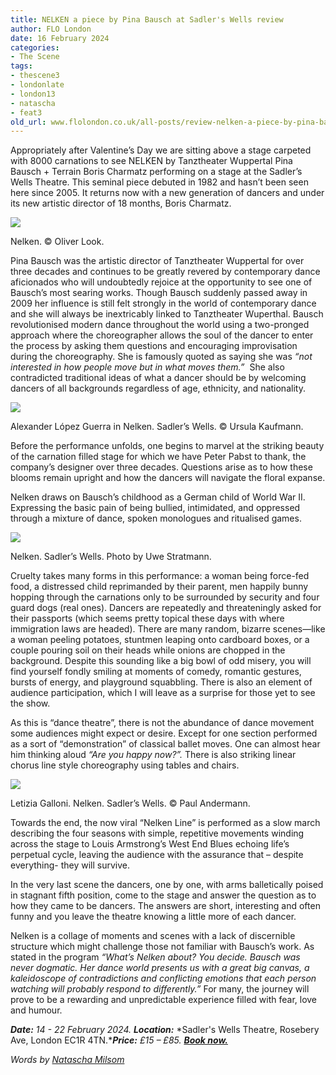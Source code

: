 ```yaml
---
title: NELKEN a piece by Pina Bausch at Sadler's Wells review
author: FLO London
date: 16 February 2024
categories:
- The Scene
tags:
- thescene3
- londonlate
- london13
- natascha
- feat3
old_url: www.flolondon.co.uk/all-posts/review-nelken-a-piece-by-pina-bausch-at-sadlers-wells.html
---
```


Appropriately after Valentine’s Day we are sitting above a stage carpeted with 8000 carnations to see NELKEN by Tanztheater Wuppertal Pina Bausch + Terrain Boris Charmatz performing on a stage at the Sadler’s Wells Theatre. This seminal piece debuted in 1982 and hasn’t been seen here since 2005. It returns now with a new generation of dancers and under its new artistic director of 18 months, Boris Charmatz.

![](https://images.squarespace-cdn.com/content/v1/5c9534c4af4683461d462c6b/1b6e244f-6a54-437c-a8bf-b96eda23966c/LEAD+IMAGE+Nelken+c.+Oliver+Look.jpg)

Nelken. © Oliver Look.

Pina Bausch was the artistic director of Tanztheater Wuppertal for over three decades and continues to be greatly revered by contemporary dance aficionados who will undoubtedly rejoice at the opportunity to see one of Bausch’s most searing works. Though Bausch suddenly passed away in 2009 her influence is still felt strongly in the world of contemporary dance and she will always be inextricably linked to Tanztheater Wuperthal. Bausch revolutionised modern dance throughout the world using a two-pronged approach where the choreographer allows the soul of the dancer to enter the process by asking them questions and encouraging improvisation during the choreography. She is famously quoted as saying she was *“not interested in how people move but in what moves them.”*  She also contradicted traditional ideas of what a dancer should be by welcoming dancers of all backgrounds regardless of age, ethnicity, and nationality.

![](https://images.squarespace-cdn.com/content/v1/5c9534c4af4683461d462c6b/ccf72e1e-5b21-4497-9199-b4b0c8b6181c/Copyright+Ursula+Kaufmann+feat.+Alexander+Lo%CC%81pez+Guerra.jpg)

Alexander López Guerra in Nelken. Sadler’s Wells. © Ursula Kaufmann.

Before the performance unfolds, one begins to marvel at the striking beauty of the carnation filled stage for which we have Peter Pabst to thank, the company’s designer over three decades. Questions arise as to how these blooms remain upright and how the dancers will navigate the floral expanse.

Nelken draws on Bausch’s childhood as a German child of World War II. Expressing the basic pain of being bullied, intimidated, and oppressed through a mixture of dance, spoken monologues and ritualised games.

![](https://images.squarespace-cdn.com/content/v1/5c9534c4af4683461d462c6b/06bc4e0b-2000-4ae0-b0a1-db8b5a29e404/Credit+Uwe+Stratmann+-+Nelken.jpg)

Nelken. Sadler’s Wells. Photo by Uwe Stratmann.

Cruelty takes many forms in this performance: a woman being force-fed food, a distressed child reprimanded by their parent, men happily bunny hopping through the carnations only to be surrounded by security and four guard dogs (real ones). Dancers are repeatedly and threateningly asked for their passports (which seems pretty topical these days with where immigration laws are headed). There are many random, bizarre scenes—like a woman peeling potatoes, stuntmen leaping onto cardboard boxes, or a couple pouring soil on their heads while onions are chopped in the background. Despite this sounding like a big bowl of odd misery, you will find yourself fondly smiling at moments of comedy, romantic gestures, bursts of energy, and playground squabbling. There is also an element of audience participation, which I will leave as a surprise for those yet to see the show.

As this is “dance theatre”, there is not the abundance of dance movement some audiences might expect or desire. Except for one section performed as a sort of “demonstration” of classical ballet moves. One can almost hear him thinking aloud *“Are you happy now?”.* There is also striking linear chorus line style choreography using tables and chairs.

![](https://images.squarespace-cdn.com/content/v1/5c9534c4af4683461d462c6b/766f5ea4-40b3-4540-a37d-586be0c4737b/Copyright+Paul+Andermann+feat.+Letizia+Galloni.jpg)

Letizia Galloni. Nelken. Sadler’s Wells. © Paul Andermann.

Towards the end, the now viral “Nelken Line” is performed as a slow march describing the four seasons with simple, repetitive movements winding across the stage to Louis Armstrong’s West End Blues echoing life’s perpetual cycle, leaving the audience with the assurance that – despite everything- they will survive.

In the very last scene the dancers, one by one, with arms balletically poised in stagnant fifth position, come to the stage and answer the question as to how they came to be dancers. The answers are short, interesting and often funny and you leave the theatre knowing a little more of each dancer.

Nelken is a collage of moments and scenes with a lack of discernible structure which might challenge those not familiar with Bausch’s work. As stated in the program *“What’s Nelken about? You decide. Bausch was never dogmatic. Her dance world presents us with a great big canvas, a kaleidoscope of contradictions and conflicting emotions that each person watching will probably respond to differently.”* For many, the journey will prove to be a rewarding and unpredictable experience filled with fear, love and humour.

***Date:*** *14 - 22 February 2024.* ***Location:*** *Sadler's Wells Theatre, Rosebery Ave, London EC1R 4TN.****Price:*** *£15 – £85.* [***Book now.***](https://www.sadlerswells.com/whats-on/tanztheater-wuppertal-pina-bausch-nelken/)

*Words by* [*Natascha Milsom*](../about-1/natascha-milsom-contributor.html)